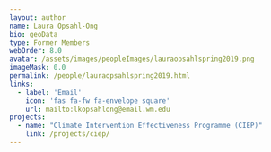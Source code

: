 ```yaml
---
layout: author
name: Laura Opsahl-Ong
bio: geoData
type: Former Members
webOrder: 8.0
avatar: /assets/images/peopleImages/lauraopsahlspring2019.png
imageMask: 0.0
permalink: /people/lauraopsahlspring2019.html 
links:
  - label: 'Email'
    icon: 'fas fa-fw fa-envelope square'
    url: mailto:lkopsahlong@email.wm.edu
projects:
  - name: "Climate Intervention Effectiveness Programme (CIEP)"
    link: /projects/ciep/
---
```

